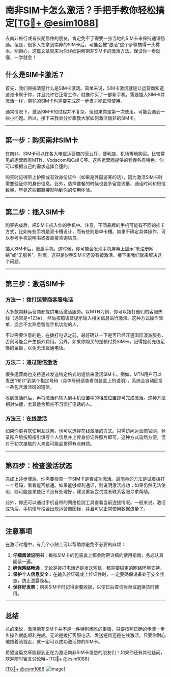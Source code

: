 # 南非SIM卡怎么激活？手把手教你轻松搞定[[TG💪+ @esim1088](https://t.me/s/esim1088)]

去南非旅行或者长期居住的朋友，肯定免不了需要一张当地的SIM卡来保持通讯畅通。但是，很多人在拿到南非的SIM卡后，可能会被“激活”这个步骤搞得一头雾水。别担心，这篇文章就来为你详细讲解南非SIM卡的激活方法，保证你一看就懂，一学就会！

## 什么是SIM卡激活？

首先，我们得搞清楚什么是SIM卡激活。简单来说，SIM卡激活就是让运营商知道这张卡属于你，并且允许它正常工作。就像你买了一部新手机，需要插入SIM卡并激活一样，南非的SIM卡也需要完成这一步骤才能正常使用。

通常情况下，激活SIM卡的过程并不复杂，但如果你是第一次使用，可能会遇到一些小问题。所以，接下来我会分步骤教大家如何激活南非的SIM卡。

---

## 第一步：购买南非SIM卡

在南非，SIM卡可以在各大电信运营商的营业厅、便利店、机场等地购买。比较常见的运营商有MTN、Vodacom和Cell C等。这些运营商提供的套餐各有特色，你可以根据自己的需求选择合适的。

购买时记得带上护照或有效身份证件（如果是外国游客的话），因为激活SIM卡时需要验证你的身份信息。此外，选择套餐的时候也要多留意流量、通话时间和短信数量，毕竟这些都直接影响到你的使用体验。

---

## 第二步：插入SIM卡

购买完成后，把SIM卡插入你的手机中。注意，不同品牌的手机可能有不同的插卡方式，比如有些手机是双卡槽设计，而有些则是单卡槽。如果不确定具体操作，可以参考手机说明书或者直接咨询店员。

插入SIM卡后，重启手机。这时候，你可能会发现手机屏幕上显示“未注册网络”或“无服务”。别慌，这只是说明SIM卡还没有被激活，接下来我们就来解决这个问题。

---

## 第三步：激活SIM卡

### 方法一：拨打运营商客服电话

大多数南非运营商都提供电话激活服务。以MTN为例，你可以拨打他们的客服热线（通常是*123#），然后按照语音提示输入相关信息进行激活。这种方式操作简单，适合不太熟悉智能手机功能的人。

不过需要注意的是，在拨打电话之前，最好确认一下是否已经开通国际漫游服务，否则可能会产生额外费用。另外，如果你购买的是预付费SIM卡，记得提前充值足够的金额，以免无法拨通电话。

### 方法二：通过短信激活

很多运营商也支持通过发送特定格式的短信来激活SIM卡。例如，MTN用户可以发送“REG”到某个指定号码（具体号码请查看包装盒上的说明），系统会自动回复一条包含激活码的短信。

收到激活码后，再将激活码输入到手机设置中的相应位置即可完成激活。这种方法相对快捷，尤其适合那些不习惯打电话的人。

### 方法三：在线激活

如果你更喜欢使用互联网，也可以选择在线激活的方式。只需访问运营商官网，登录账户后按照指引填写个人信息并上传身份证件照片即可。这种方式虽然方便，但对于初次接触的人来说可能会觉得有点麻烦。

---

## 第四步：检查激活状态

完成上述步骤后，你需要检查一下SIM卡是否成功激活。最简单的方法是试着拨打一个号码，看看能否接通。如果能够顺利通话，则说明激活成功；如果仍然无法使用，则可能是某些细节没有处理好，建议重新尝试或者联系客服寻求帮助。

此外，你还可以通过手机自带的网络检测工具查看当前连接情况。一般来说，激活成功后，手机信号栏会出现运营商图标，并且可以正常使用数据流量了。

---

## 注意事项

在激活过程中，有几个小贴士可以帮助你避免不必要的麻烦：

1. **仔细阅读说明书**：每张SIM卡的包装盒上都会附带详细的使用指南，务必认真阅读一遍。
2. **确保网络畅通**：无论是拨打电话还是发送短信，都需要稳定的网络环境支持。
3. **保护个人信息安全**：在输入验证码或上传证件时，一定要确保设备处于安全状态，防止泄露隐私。
4. **保存好发票**：购买SIM卡时记得索要收据，以便日后查询账单或退换货时使用。

---

## 总结

总的来说，激活南非SIM卡并不是一件特别困难的事情，只要按照正确的步骤一步步操作就能顺利完成。无论是拨打客服电话、发送短信还是在线激活，只要你耐心地跟着流程走，就一定可以成功激活你的SIM卡。

希望这篇文章能帮到正在为激活南非SIM卡发愁的朋友们！如果你还有其他疑问，欢迎随时留言讨论哦~[[TG💪+ @esim1088](https://t.me/s/esim1088)]

[[TG💪+ @esim1088](https://t.me/s/esim1088) ![Image](https://i.postimg.cc/4NQfJmqS/Snipaste-2025-05-13-00-14-12.png)]